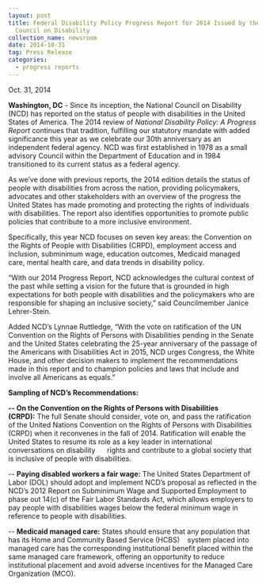 ```yaml
---
layout: post
title: Federal Disability Policy Progress Report for 2014 Issued by the National
  Council on Disability
collection_name: newsroom
date: 2014-10-31
tag: Press Release
categories:
  - progress reports
---
```

Oct. 31, 2014

**Washington, DC** - Since its inception, the National Council on Disability (NCD) has reported on the status of people with disabilities in the United States of America. The 2014 review of *National Disability Policy: A Progress Report* continues that tradition, fulfilling our statutory mandate with added significance this year as we celebrate our 30th anniversary as an independent federal agency. NCD was first established in 1978 as a small advisory Council within the Department of Education and in 1984 transitioned to its current status as a federal agency.

As we’ve done with previous reports, the 2014 edition details the status of people with disabilities from across the nation, providing policymakers, advocates and other stakeholders with an overview of the progress the United States has made promoting and protecting the rights of individuals with disabilities. The report also identifies opportunities to promote public policies that contribute to a more inclusive environment.

Specifically, this year NCD focuses on seven key areas: the Convention on the Rights of People with Disabilities (CRPD), employment access and inclusion, subminimum wage, education outcomes, Medicaid managed care, mental health care, and data trends in disability policy.

“With our 2014 Progress Report, NCD acknowledges the cultural context of the past while setting a vision for the future that is grounded in high expectations for both people with disabilities and the policymakers who are responsible for shaping an inclusive society,” said Councilmember Janice Lehrer-Stein. 

Added NCD’s Lynnae Ruttledge, “With the vote on ratification of the UN Convention on the Rights of Persons with Disabilities pending in the Senate and the United States celebrating the 25-year anniversary of the passage of the Americans with Disabilities Act in 2015, NCD urges Congress, the White House, and other decision makers to implement the recommendations made in this report and to champion policies and laws that include and involve all Americans as equals.”

**Sampling of NCD’s Recommendations:**

**\-- On the Convention on the Rights of Persons with Disabilities (CRPD):** The full Senate should consider, vote on, and pass the ratification of the United Nations Convention on the Rights of Persons with Disabilities (CRPD) when it reconvenes in the fall of 2014. Ratification will enable the United States to resume its role as a key leader in international conversations on disability      rights and contribute to a global society that is inclusive of people with disabilities.

\-- **Paying disabled workers a fair wage:** The United States Department of Labor (DOL) should adopt and implement NCD’s proposal as reflected in the NCD’s 2012 Report on Subminimum Wage and Supported Employment to phase out 14(c) of the Fair Labor Standards Act, which allows employers to pay people with disabilities wages below the federal minimum wage in reference to people with disabilities.

\-- **Medicaid managed care:** States should ensure that any population that has its Home and Community Based Service (HCBS)    system placed into managed care has the corresponding institutional benefit placed within the same managed care framework, offering an opportunity to reduce institutional placement and avoid adverse incentives for the Managed Care Organization (MCO).